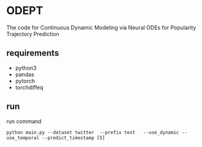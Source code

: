 # ODEPT

The code for Continuous Dynamic Modeling via Neural ODEs for Popularity Trajectory Prediction 

## requirements

* python3 
* pandas 
* pytorch
* torchdiffeq



## run

run command
```shell
python main.py --dataset twitter  --prefix test   --use_dynamic --use_temporal --predict_timestamp [5]
```